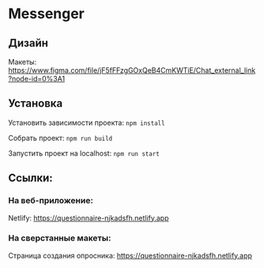 
# Messenger

## Дизайн
Макеты: https://www.figma.com/file/jF5fFFzgGOxQeB4CmKWTiE/Chat_external_link?node-id=0%3A1

## Установка
Установить зависимости проекта: `npm install`

Собрать проект: `npm run build`

Запустить проект на localhost: `npm run start`

## Ссылки:

### На веб-приложение:

Netlify: https://questionnaire-njkadsfh.netlify.app

### На сверстанные макеты:

Страница создания опросника: https://questionnaire-njkadsfh.netlify.app
